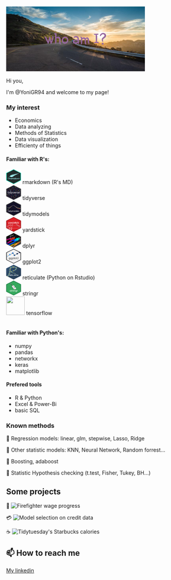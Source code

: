 <img src="https://github.com/YoniGR94/YoniGR94/blob/main/who_am_I%20.png" width="375" height="175" /> <br>

Hi you,

I'm @YoniGR94 and welcome to my page!

### **My interest**
- Economics
- Data analyzing
- Methods of Statistics
- Data visualization
- Efficienty of things

#### Familiar with R's:
 
 <div>
<img src="https://github.com/rstudio/hex-stickers/blob/master/thumbs/rmarkdown.png" width="40" height="40" /> rmarkdown (R's MD) <br>
<img src="https://github.com/rstudio/hex-stickers/blob/master/thumbs/tidyverse.png" width="40" height="40" /> tidyverse <br>
<img src="https://github.com/rstudio/hex-stickers/blob/master/thumbs/tidymodels.png" width="40" height="40" /> tidymodels <br>
<img src="https://github.com/rstudio/hex-stickers/blob/master/thumbs/yardstick.png" width="40" height="40" /> yardstick <br>
<img src="https://github.com/rstudio/hex-stickers/blob/master/thumbs/dplyr.png" width="40" height="40" /> dplyr <br>
<img src="https://github.com/rstudio/hex-stickers/blob/master/thumbs/ggplot2.png" width="40" height="40" />  ggplot2 <br>
<img src="https://github.com/rstudio/hex-stickers/blob/master/thumbs/reticulate.png" width="40" height="40" /> reticulate (Python on Rstudio) <br>
<img src="https://github.com/rstudio/hex-stickers/blob/master/thumbs/stringr.png" width="40" height="40" /> stringr <br>
<img src="https://user-images.githubusercontent.com/40668801/42043955-fbb838a2-7af7-11e8-9795-7f890e871d13.png" width="50" height="50" /> tensorflow  <br>
</div>
<br>

#### Familiar with Python's:
 - numpy
 - pandas
 - networkx
 - keras
 - matplotlib

#### Prefered tools
- R & Python
- Excel & Power-Bi
- basic SQL

### Known methods

:green_book: Regression models: linear, glm, stepwise, Lasso, Ridge

:green_book: Other statistic models: KNN, Neural Network, Random forrest...

:green_book: Boosting, adaboost

:green_book: Statistic Hypothesis checking (t.test, Fisher, Tukey, BH...)

## Some projects

🚒 ![Firefighter wage progress](https://github.com/YoniGR94/Firefighter_wage_progres)

:credit_card: ![Model selection on credit data](https://github.com/YoniGR94/my_credit_model_selection)

:coffee: ![Tidytuesday's Starbucks calories](https://github.com/YoniGR94/tidytuesday_Starbucks)


## 📫 How to reach me
<a href="https://www.linkedin.com/in/yoni-getahun/">My linkedin</a>
